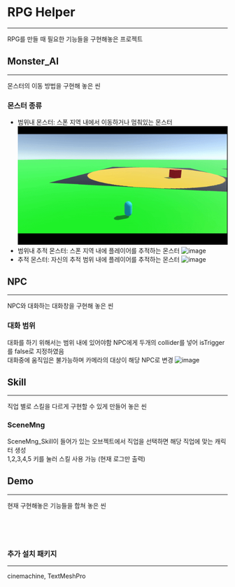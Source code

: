 # RPG Helper
-----
RPG를 만들 때 필요한 기능들을 구현해놓은 프로젝트

## Monster_AI
-----
몬스터의 이동 방법을 구현해 놓은 씬
### 몬스터 종류
+ 범위내 몬스터: 스폰 지역 내에서 이동하거나 멈춰있는 몬스터
![image](Readme/Monster_1.gif)
+ 범위내 추적 몬스터: 스폰 지역 내에 플레이어를 추적하는 몬스터
![image](Readme/Monster_2.gif)
+ 추적 몬스터: 자신의 추적 범위 내에 플레이어를 추적하는 몬스터
![image](Readme/Monster_3.gif)

## NPC
-----
NPC와 대화하는 대화창을 구현해 놓은 씬
### 대화 범위
대화를 하기 위해서는 범위 내에 있어야함 NPC에게 두개의 collider를 넣어 isTrigger를 false로 지정하였음<br>
대화중에 움직임은 불가능하며 카메라의 대상이 해당 NPC로 변경
![image](Readme/NPC_Dialog.gif)

## Skill
-----
직업 별로 스킬을 다르게 구현할 수 있게 만들어 놓은 씬
### SceneMng
SceneMng_Skill이 들어가 있는 오브젝트에서 직업을 선택하면 해당 직업에 맞는 캐릭터 생성<br>
1,2,3,4,5 키를 눌러 스킬 사용 가능 (현재 로그만 출력)

## Demo
-----
현재 구현해놓은 기능들을 합쳐 놓은 씬


<br><br><br>
### 추가 설치 패키지
-----
cinemachine, TextMeshPro